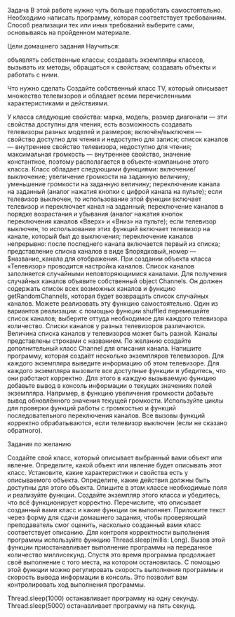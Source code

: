 Задача
В этой работе нужно чуть больше поработать самостоятельно. Необходимо написать программу, которая соответствует требованиям. Способ реализации тех или иных требований выберите сами, основываясь на пройденном материале.



Цели домашнего задания
Научиться:

объявлять собственные классы;
создавать экземпляры классов, вызывать их методы, обращаться к свойствам;
создавать объекты и работать с ними.


Что нужно сделать
Создайте собственный класс TV, который описывает множество телевизоров и обладает всеми перечисленными характеристиками и действиями.

У класса следующие свойства:
марка, модель, размер диагонали — эти свойства доступны для чтения, есть возможность создавать телевизоры разных моделей и размеров;
включён/выключен — свойство доступно для чтения и недоступно для записи;
список каналов — внутреннее свойство телевизора, недоступно для чтения;
максимальная громкость — внутреннее свойство, значение константное, поэтому располагается в объекте-компаньоне этого класса.
Класс обладает следующими функциями:
включение/выключение;
увеличение громкости на заданную величину;
уменьшение громкости на заданную величину;
переключение канала на заданный (аналог нажатия кнопки с цифрой канала на пульте); если телевизор выключен, то использование этой функции включает телевизор и переключает канал на заданный;
переключение каналов в порядке возрастания и убывания (аналог нажатия кнопок переключения каналов «Вверх» и «Вниз» на пульте); если телевизор выключен, то использование этих функций включает телевизор на канале, который был до выключения; переключение каналов непрерывно: после последнего канала включается первый из списка;
представление списка каналов в виде $порядковый_номер — $название_канала для отображения.
При создании объекта класса «Телевизор» проводится настройка каналов. Список каналов заполняется случайными неповторяющимися каналами. Для получения случайных каналов объявите собственный object Channels. Он должен содержать список всех возможных каналов и функцию getRandomChannels, которая будет возвращать список случайных каналов. Можете реализовать эту функцию самостоятельно. Один из вариантов реализации:
с помощью функции shuffled перемешайте список каналов;
выберите оттуда необходимое для каждого телевизора количество.
Списки каналов у разных телевизоров различаются. Величина списка каналов у телевизоров может быть разной.
Каналы представлены строками с названием. По желанию создайте дополнительный класс Channel для описания канала.
Напишите программу, которая создаёт несколько экземпляров телевизоров.
Для каждого экземпляра выведите информацию об этом телевизоре.
Для каждого экземпляра вызовите все доступные функции и убедитесь, что они работают корректно. Для этого в каждую вызываемую функцию добавьте вывод в консоль информации о текущих значениях полей экземпляра. Например, в функцию увеличения громкости добавьте вывод обновлённого значения текущей громкости.
Используйте циклы для проверки функций работы с громкостью и функций последовательного переключения каналов.
Все вызовы функций корректно обрабатываются, если телевизор выключен (если не сказано обратного).


Задания по желанию

Создайте свой класс, который описывает выбранный вами объект или явление.
Определите, какой объект или явление будет описывать этот класс.
Установите, какие характеристики и свойства есть у описываемого объекта.
Определите, какие действия должны быть доступны для этого объекта.
Опишите в этом классе необходимые поля и реализуйте функции.
Создайте экземпляр этого класса и убедитесь, что всё функционирует корректно.
Перечислите, что описывает созданный вами класс и какие функции он выполняет. Приложите текст через форму для сдачи домашнего задания, чтобы проверяющий преподаватель смог оценить, насколько созданный вами класс соответствует описанию.
Для контроля корректности выполнения программы используйте функцию Thread.sleep(millis: Long). Вызов этой функции приостанавливает выполнение программы на переданное количество миллисекунд. Спустя это время программа продолжает своё выполнение с того места, на котором остановилась. С помощью этой функции можно регулировать скорость выполнения программы и скорость вывода информации в консоль. Это позволит вам контролировать ход выполнения программы.

Thread.sleep(1000) останавливает программу на одну секунду.
Thread.sleep(5000) останавливает программу на пять секунд.